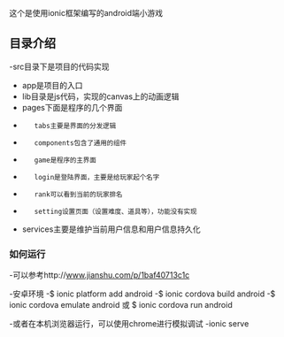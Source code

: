 这个是使用ionic框架编写的android端小游戏


## 目录介绍

-src目录下是项目的代码实现
-    app是项目的入口
-    lib目录是js代码，实现的canvas上的动画逻辑
-    pages下面是程序的几个界面
-        tabs主要是界面的分发逻辑
-        components包含了通用的组件
-        game是程序的主界面
-        login是登陆界面，主要是给玩家起个名字
-        rank可以看到当前的玩家排名
-        setting设置页面（设置难度、道具等），功能没有实现
-    services主要是维护当前用户信息和用户信息持久化



### 如何运行
-可以参考http://www.jianshu.com/p/1baf40713c1c

-安卓环境
-$ ionic platform add android
-$ ionic cordova build android
-$ ionic cordova emulate android 或 $ ionic cordova run android

-或者在本机浏览器运行，可以使用chrome进行模拟调试
-ionic serve



